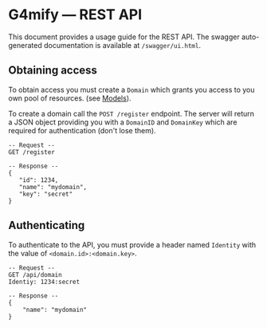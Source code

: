 # G4mify &mdash; REST API

This document provides a usage guide for the REST API. The swagger auto-generated documentation is available at `/swagger/ui.html`.

## Obtaining access

To obtain access you must create a `Domain` which grants you access to you own pool of resources. (see [Models](models.md)).

To create a domain call the `POST /register` endpoint. The server will return a JSON object providing you with a `DomainID` and `DomainKey` which are required for authentication (don't lose them).

```
-- Request --
GET /register

-- Response --
{
   "id": 1234,
   "name": "mydomain",
   "key": "secret"
}
```

## Authenticating

To authenticate to the API, you must provide a header named `Identity` with the value of `<domain.id>:<domain.key>`.

```
-- Request --
GET /api/domain
Identiy: 1234:secret

-- Response --
{
    "name": "mydomain"
}
```
